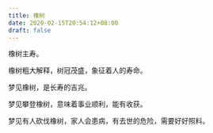 ```yaml
---
title: 橡树
date: 2020-02-15T20:54:12+08:00
draft: false
---
```


橡树主寿。

橡树粗大解释，树冠茂盛，象征着人的寿命。

梦见橡树，是长寿的吉兆。

梦见攀登橡树，意味着事业顺利，能有收获。

梦见有人砍伐橡树，家人会患病，有去世的危险，需要好好照料。